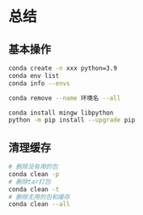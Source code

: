 # 总结

## 基本操作

```sh
conda create -n xxx python=3.9
conda env list
conda info --envs

conda remove --name 环境名 --all
```



```sh
conda install mingw libpython
python -m pip install --upgrade pip
```

## 清理缓存

```bash
# 删除没有用的包
conda clean -p
# 删除tar打包
conda clean -t
# 删除无用的包和缓存
conda clean --all
```


